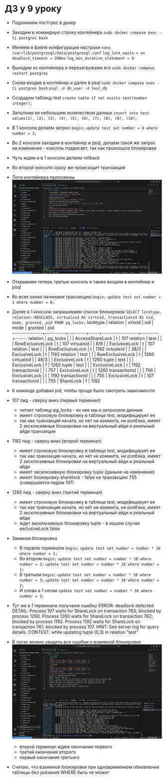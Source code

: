 # ДЗ у 9 уроку
* Поднимаем постгрес в докер
* Заходим в командную строку контейнера
  `sudo docker compose exec -ti postgres bash`
* Меняем в файле конфигурации настроки
  `nano /var/lib/postgresql/data/postgresql.conf`
  `log_lock_waits = on`
  `deadlock_timeout = 200ms`
  `log_min_duration_statement = 0`
* Выходим из контейнера и перезагружаем его 
  `sudo docker compose restart postgres`
* Снова входив в контейнер и далее в psql
  `sudo docker compose exec -ti postgres bash`
  `psql -U db_user -d test_db`
* Создадим таблицу test 
 `create table if not exists test(number integer);`
* Заполним ее небольшим количеством данных
 `insert into test values(1), (2), (3), (4), (5), (6), (7), (8), (9), (10);`
* В 1 консоли делаем запрос
 `begin;`
 `update test set number = 0 where number = 1;`
* Во 2 консоли заходим в контейнер и psql, делаем такой же запрос на изменение - консоль подвисает, так как произошла блокировка
* Чуть ждем и в 1 консоли делаем rollback
* Во второй консоли сразу же происходит транзакция
* Логи контейнера приложены
  ![alt text](image.png)

* Открываем теперь третью консоль и также входим в контейнер и psql
* Во всех окнах начинаем транзакцию
  `begin;`
  `update test set number = 1 where number = 0;`
* Далее в 1 консоли запрашиваем список блокировок
  `SELECT locktype, relation::REGCLASS, virtualxid AS virtxid, transactionid AS xid, mode, granted, pid FROM pg_locks;` 
   locktype    | relation | virtxid | xid |       mode       | granted | pid  
---------------+----------+---------+-----+------------------+---------+------
 relation      | pg_locks |         |     | AccessShareLock  | t       |  107
 relation      | test     |         |     | RowExclusiveLock | t       |  107
 virtualxid    |          | 8/9     |     | ExclusiveLock    | t       |  107
 relation      | test     |         |     | RowExclusiveLock | t       | 1192
 virtualxid    |          | 38/3    |     | ExclusiveLock    | t       | 1192
 relation      | test     |         |     | RowExclusiveLock | t       | 1260
 virtualxid    |          | 46/3    |     | ExclusiveLock    | t       | 1260
 tuple         | test     |         |     | ExclusiveLock    | f       | 1260
 tuple         | test     |         |     | ExclusiveLock    | t       | 1192
 transactionid |          |         | 757 | ExclusiveLock    | t       | 1260
 transactionid |          |         | 756 | ExclusiveLock    | t       | 1192
 transactionid |          |         | 755 | ExclusiveLock    | t       |  107
 transactionid |          |         | 755 | ShareLock        | f       | 1192
* К команде добавил pid, чтобы проще было смотреть зависимости
* 107 пид - сверху вниз (первый терминал)
  - читает таблицу pg_locks - из нее мы и запросили данные
  - имеет строковую блокировку в таблице test, модифицирует ее
  - так как транзакция начата, но нет ни коммита, ни ролбэка, имеет 2 эксклюзивные блокировки на виртуальный айди и реальный айди транзакции
* 1192 пид - сверху вниз (второй терминал)
  - имеет строковую блокировку в таблице test, модифицирует ее
  - так как транзакция начата, но нет ни коммита, ни ролбэка, имеет 2 эксклюзивные блокировки на виртуальный айди и реальный айди 
  - имеет эксклюзивную блокировку tuple (даныне на изменение)
  - имеет блокировку sharelock - false на транзакцию 755 (совершается пидом 107)
* 1260 пид - сверху вниз (третий терминал)
  - имеет строковую блокировку в таблице test, модифицирует ее
  - так как транзакция начата, но нет ни коммита, ни ролбэка, имеет 2 эксклюзивные блокировки на виртуальный айди и реальный айди
  - ждет эксклюзивную блокировку tuple - в нашем случае exclusiveLock false

* Заимная блокировка
  - В первом терминале
  `begin;`
  `update test set number = number * 10 where number = 1;`
  - Во втором
  `begin;`
  `update test set number = number * 10 where number = 2;`
  `update test set number = number * 10 where number = 1;`
  - В третьем
  `begin;`
  `update test set number = number * 10 where number = 3;`
  `update test set number = number * 10 where number = 2;`
  - И снова в 1 сесии
  `update test set number = number * 10 where number = 3;`
* Тут же в 1 терминале получаем ошибку
  ERROR:  deadlock detected
  DETAIL:  Process 107 waits for ShareLock on transaction 763; blocked by process 1260.
  Process 1260 waits for ShareLock on transaction 762; blocked by process 1192.
  Process 1192 waits for ShareLock on transaction 761; blocked by process 107.
  HINT:  See server log for query details.
  CONTEXT:  while updating tuple (0,3) in relation "test"
* В логах можно увидеть все ошибки о взаимной блокировке
  ![alt text](image-1.png)
  - второй терминал ждем окончание первого
  - третий окончания второго
  - первый окончания третьего

* Считаю, что взаимной блокировки при одновременном обновлении таблицы без указания WHERE быть не может

